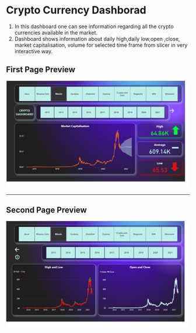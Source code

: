 # Crypto Currency Dashborad
1) In this dashboard one can see information regarding all the crypto currencies available in the market.<br>
2) Dashboard shows information about daily high,daily low,open ,close, market capitalisation, volume for selected time frame from slicer in very interactive way.<br>

## First Page Preview
![](https://github.com/Musab9860576525/Crypto-Currency-Dashborad/blob/main/Crypto%20Dashboard(1).png)
___

## Second Page Preview
![](https://github.com/Musab9860576525/Crypto-Currency-Dashborad/blob/main/Crypto%20Dashboard(2).png)

